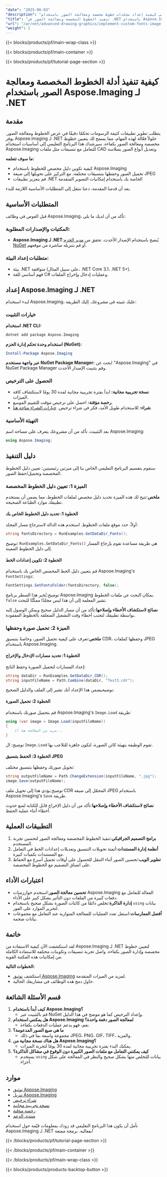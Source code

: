 ```yaml
---
"date": "2025-06-03"
"description": "تعرّف على كيفية إعداد مجلدات خطوط مخصصة ومعالجة الصور باستخدام Aspose.Imaging لـ .NET. يغطي هذا الدليل تقنيات الرسم والرسومات المتقدمة."
"title": "تنفيذ الخطوط المخصصة ومعالجة الصور في .NET باستخدام Aspose.Imaging"
"url": "/ar/net/advanced-drawing-graphics/implement-custom-fonts-image-processing-aspose-dotnet/"
"weight": 1
---
```


{{< blocks/products/pf/main-wrap-class >}}

{{< blocks/products/pf/main-container >}}

{{< blocks/products/pf/tutorial-page-section >}}
# كيفية تنفيذ أدلة الخطوط المخصصة ومعالجة الصور باستخدام Aspose.Imaging لـ .NET

## مقدمة

يتطلب تطوير تطبيقات كثيفة الرسومات تحكمًا دقيقًا في عرض الخطوط ومعالجة الصور. يوفر Aspose.Imaging لـ .NET حلولاً فعّالة لهذه المهام، مما يسمح لك بتعيين خطوط مخصصة ومعالجة الصور بكفاءة. سيرشدك هذا البرنامج التعليمي إلى أساسيات استخدام Aspose.Imaging للتعامل مع تنسيقات مثل ملفات CAD وتعديل أنواع الصور بسلاسة.

**ما سوف تتعلمه:**
- كيفية تكوين دليل مخصص للخطوط باستخدام Aspose.Imaging
- تحميل الصور وحفظها بتنسيقات مختلفة، مع التركيز على تحويلها إلى صيغة JPEG
- قم بتعزيز تطبيقات .NET الخاصة بك باستخدام إمكانيات التصوير المتقدمة

بعد أن قدمنا المقدمة، دعنا ننتقل إلى المتطلبات الأساسية اللازمة للبدء.

## المتطلبات الأساسية

قبل الغوص في وظائف Aspose.Imaging، تأكد من أن لديك ما يلي:

### المكتبات والإصدارات المطلوبة:
- **Aspose.Imaging لـ .NET**:يُنصح باستخدام الإصدار الأحدث. تحقق من [مدير الحزم NuGet](https://www.nuget.org/packages/Aspose.Imaging/) أو قم بتنزيله مباشرة من موقعهم.

### متطلبات إعداد البيئة:
- بيئة .NET متوافقة (على سبيل المثال، .NET Core 3.1، .NET 5+).
- فهم أساسي للغة C# وعمليات إدخال وإخراج الملفات.

## إعداد Aspose.Imaging لـ .NET

لبدء استخدام Aspose.Imaging، عليك تثبيته في مشروعك. إليك الطريقة:

### خيارات التثبيت

**استخدام .NET CLI:**
```bash
dotnet add package Aspose.Imaging
```

**استخدام وحدة تحكم إدارة الحزم (NuGet):**
```powershell
Install-Package Aspose.Imaging
```

**عبر واجهة مستخدم NuGet Package Manager:**
ابحث عن "Aspose.Imaging" في NuGet Package Manager وقم بتثبيت الإصدار الأحدث.

### الحصول على الترخيص
- **نسخة تجريبية مجانية:** ابدأ بفترة تجريبية مجانية لمدة 30 يومًا لاستكشاف كافة الميزات.
- **رخصة مؤقتة:** احصل على ترخيص مؤقت للتقييم الموسع.
- **شراء:** للاستخدام طويل الأمد، فكر في شراء ترخيص. [خيارات الشراء متاحة هنا](https://purchase.aspose.com/buy).

### التهيئة الأساسية
بعد التثبيت، تأكد من أن مشروعك يتعرف على مساحة اسم Aspose.Imaging:
```csharp
using Aspose.Imaging;
```

## دليل التنفيذ

سنقوم بتقسيم البرنامج التعليمي الخاص بنا إلى ميزتين رئيسيتين: تعيين دليل الخطوط المخصصة وتحميل/حفظ الصور.

### الميزة 1: تعيين دليل الخطوط المخصصة

**ملخص**:تتيح لك هذه الميزة تحديد دليل مخصص لملفات الخطوط، مما يضمن أن يستخدم تطبيقك موارد الطباعة الصحيحة.

#### الخطوة 1: تحديد دليل الخطوط الخاص بك
أولاً، حدد موقع ملفات الخطوط. استخدم هذه الدالة لاسترجاع مسار المجلد:
```csharp
string fontsDirectory = RunExamples.GetDataDir_Fonts();
```
*توضيح*: `RunExamples.GetDataDir_Fonts()` هي طريقة مساعدة تقوم بإرجاع المسار إلى دليل الخطوط المعينة.

#### الخطوة 2: تكوين إعدادات الخط
قم بتعيين دليل الخط المخصص الخاص بك باستخدام Aspose.Imaging's `FontSettings`:
```csharp
FontSettings.SetFontsFolder(fontsDirectory, false);
```
*توضيح*:يُخبر هذا السطر برنامج Aspose.Imaging بمكان البحث عن ملفات الخطوط. `false` تشير المعلمة إلى أن هذا ليس مجلدًا ممكّنًا للبحث.

**نصائح لاستكشاف الأخطاء وإصلاحها**:تأكد من أن مسار الدليل صحيح ويمكن الوصول إليه بواسطة تطبيقك لتجنب أخطاء وقت التشغيل المتعلقة بالخطوط المفقودة.

### الميزة 2: تحميل صورة وحفظها

**ملخص**:تعرف على كيفية تحميل الصور، وخاصةً بتنسيق CDR، وحفظها كملفات JPEG باستخدام Aspose.Imaging.

#### الخطوة 1: تحديد مسارات الإدخال والإخراج
إعداد المسارات لتحميل الصورة وحفظ الناتج:
```csharp
string dataDir = RunExamples.GetDataDir_CDR();
string inputFileName = Path.Combine(dataDir, "Test3.cdr");
```
*توضيح*يضمن هذا الإعداد أنك تشير إلى الملف والدليل الصحيح.

#### الخطوة 2: تحميل الصورة
قم بتحميل صورتك باستخدام Aspose.Imaging's `Image.Load` طريقة:
```csharp
using (var image = Image.Load(inputFileName))
{
    // مزيد من المعالجة هنا...
}
```
*توضيح*: ال `Image.Load` تقوم الوظيفة بتهيئة كائن الصورة، لتكون جاهزة للتلاعب بها.

#### الخطوة 3: الحفظ بتنسيق JPEG
تحويل صورتك وحفظها بتنسيق مختلف:
```csharp
string outputFileName = Path.ChangeExtension(inputFileName, ".jpg");
image.Save(outputFileName);
```
*توضيح*:يؤدي هذا إلى تحويل ملف CDR المحمّل إلى صيغة JPEG باستخدام Aspose.Imaging's `Save` طريقة.

**نصائح لاستكشاف الأخطاء وإصلاحها**:تأكد من أن دليل الإخراج قابل للكتابة لمنع حدوث أخطاء أثناء عملية الحفظ.

## التطبيقات العملية

1. **برامج التصميم الجرافيكي**:تنفيذ الخطوط المخصصة ومعالجة الصور لتحسين تجربة المستخدم.
2. **أنظمة إدارة المستندات**:أتمتة تحويلات التنسيق وتعديلات إعدادات الخط في التعامل مع المستندات بكميات كبيرة.
3. **تطوير الويب**:تحسين الصور أثناء التنقل للحصول على أوقات تحميل أسرع مع الحفاظ على اتساق التصميم مع الخطوط المخصصة.

## اعتبارات الأداء

- **تحسين معالجة الصور**:استخدم خوارزميات Aspose.Imaging الفعالة للتعامل مع دفعات كبيرة من الملفات دون التأثير بشكل كبير على الأداء.
- **إدارة الذاكرة**:تخلص دائمًا من كائنات الصورة بشكل صحيح باستخدام `using` بيانات لتحرير الموارد على الفور.
- **أفضل الممارسات**:استغل تعدد العمليات للمعالجة المتوازية عند التعامل مع مجموعات بيانات ضخمة.

## خاتمة

لقد استكشفت الآن كيفية الاستفادة من Aspose.Imaging لـ .NET لتعيين خطوط مخصصة وإدارة الصور بكفاءة. واصل تجربة تنسيقات وتكوينات مختلفة للاستفادة الكاملة من إمكانيات هذه المكتبة القوية. 

**الخطوات التالية:**
- استكشف [توثيق Aspose.Imaging](https://reference.aspose.com/imaging/net/) لمزيد من الميزات المتقدمة.
- حاول دمج هذه الوظائف في مشاريعك الحالية.

## قسم الأسئلة الشائعة

1. **كيف أبدأ باستخدام Aspose.Imaging؟**
   - قم بالتثبيت عبر NuGet وإعداد الترخيص كما هو موضح في هذا الدليل.
2. **هل يمكنني استخدام Aspose.Imaging لمعالجة الصور دفعة واحدة؟**
   - نعم، فهو يدعم عمليات الدفعات بكفاءة.
3. **ما هي صيغ الصور المدعومة؟**
   - مجموعة واسعة بما في ذلك JPEG، PNG، GIF، TIFF، والمزيد.
4. **هل هناك نسخة مجانية من Aspose.Imaging؟**
   - يمكنك البدء بفترة تجريبية مجانية لمدة 30 يومًا لتجربة الميزات.
5. **كيف يمكنني التعامل مع ملفات الصور الكبيرة دون الوقوع في مشاكل الذاكرة؟**
   - يستخدم `using` بيانات للتخلص منها بشكل صحيح والنظر في المعالجة على شكل أجزاء.

## موارد
- [توثيق Aspose.Imaging](https://reference.aspose.com/imaging/net/)
- [تنزيل Aspose.Imaging](https://releases.aspose.com/imaging/net/)
- [شراء ترخيص](https://purchase.aspose.com/buy)
- [نسخة تجريبية مجانية](https://releases.aspose.com/imaging/net/)
- [رخصة مؤقتة](https://purchase.aspose.com/temporary-license/)
- [منتدى الدعم](https://forum.aspose.com/c/imaging/10)

نأمل أن يكون هذا البرنامج التعليمي قد زودك بمعلومات قيّمة حول استخدام Aspose.Imaging لـ .NET بفعالية. برمجة ممتعة!

{{< /blocks/products/pf/tutorial-page-section >}}

{{< /blocks/products/pf/main-container >}}

{{< /blocks/products/pf/main-wrap-class >}}

{{< blocks/products/products-backtop-button >}}